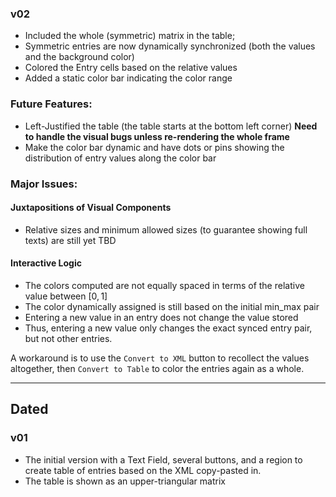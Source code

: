 ### v02
- Included the whole (symmetric) matrix in the table; 
- Symmetric entries are now dynamically synchronized (both the values and the background color)
- Colored the Entry cells based on the relative values
- Added a static color bar indicating the color range


### Future Features:
- Left-Justified the table (the table starts at the bottom left corner) **Need to handle the visual bugs unless re-rendering the whole frame**
- Make the color bar dynamic and have dots or pins showing the distribution of entry values along the color bar

### Major Issues:
#### Juxtapositions of Visual Components
- Relative sizes and minimum allowed sizes (to guarantee showing full texts) are still yet TBD

#### Interactive Logic
- The colors computed are not equally spaced in terms of the relative value between $[0,1]$
- The color dynamically assigned is still based on the initial min_max pair
- Entering a new value in an entry does not change the value stored
- Thus, entering a new value only changes the exact synced entry pair, but not other entries.

A workaround is to use the `Convert to XML` button to recollect the values altogether, then `Convert to Table` to color the entries again as a whole.






----
## Dated

### v01
- The initial version with a Text Field, several buttons, and a region to create table of entries based on the XML copy-pasted in.
- The table is shown as an upper-triangular matrix
